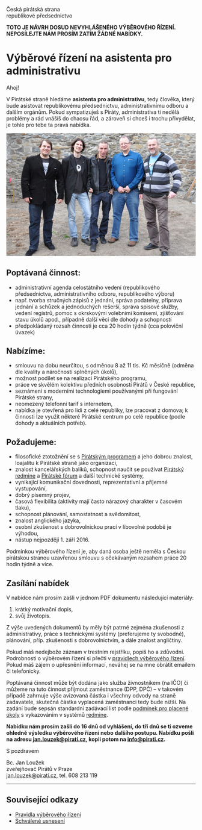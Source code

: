 Česká pirátská strana  
republikové předsednictvo

**TOTO JE NÁVRH DOSUD NEVYHLÁŠENÉHO VÝBĚROVÉHO ŘÍZENÍ. NEPOSÍLEJTE NÁM PROSÍM ZATÍM ŽÁDNÉ NABÍDKY.**

Výběrové řízení na asistenta pro administrativu
========================

Ahoj!

V Pirátské straně hledáme **asistenta pro administrativu**, tedy člověka, který bude asistovat republikovému předsednictvu, administrativnímu odboru a dalším orgánům. Pokud sympatizuješ s Piráty, administrativa ti nedělá problémy a rád vnášíš do chaosu řád, a zároveň si chceš i trochu přivydělat, je tohle pro tebe ta pravá nabídka. 

![Republikové předsednictvo Pirátů](predsednictvo.jpg)

## Poptávaná činnost:

* administrativní agenda celostátního vedení (republikového předsednictva, administrativního odboru, republikového výboru) 
* např. tvorba stručných zápisů z jednání, správa podatelny, příprava jednání a schůzek a jednoduchých rešerší, správa spisové služby, vedení registrů, pomoc s okrskovými volebními komisemi, zjišťování stavu úkolů apod., případně další věci dle dohody a schopností
* předpokládaný rozsah činnosti je cca 20 hodin týdně (cca poloviční úvazek)

## Nabízíme:

* smlouvu na dobu neurčitou, s odměnou 8 až 11 tis. Kč měsíčně (odměna dle kvality a náročnosti splněných úkolů),
* možnost podílet se na realizaci Pirátského programu,
* práce ve skvělém kolektivu předních osobností Pirátů v České republice,
* seznámení s moderními technologiemi používanými při fungování Pirátské strany,
* neomezený telefonní tarif s internetem, 
* nabídka je otevřená pro lidi z celé republiky, lze pracovat z domova; k činnosti lze využít některé Pirátské centrum po celé republice (podle dohody a aktuálních potřeb).

## Požadujeme:

* filosofické ztotožnění se s [Pirátským programem][program] a jeho dobrou znalost, loajalitu k Pirátské straně jako organizaci,
* znalost kancelářských balíků, schopnost naučit se používat [Pirátský redmine][redmine] a [Pirátské fórum][forum] a další technické systémy,
* vynikající komunikační dovednosti, reprezentativní a příjemné vystupování,
* dobrý písemný projev,
* časová flexibilita (aktivity mají často nárazový charakter v časovém tlaku),
* schopnost plánování, samostatnost a svědomitost,
* znalost anglického jazyka,
* osobní zkušenost s dobrovolnickou prací v libovolné podobě je výhodou,
* nástup nejpozději 1. září 2016.

Podmínkou výběrového řízení je, aby daná osoba ještě neměla s Českou pirátskou stranou uzavřenou smlouvu s očekávaným rozsahem práce 20 hodin týdně a více. 

[program]: https://www.pirati.cz/program/start
[forum]: https://forum.pirati.cz
[redmine]: https://redmine.pirati.cz/

## Zasílání nabídek

V nabídce nám prosím zašli v jednom PDF dokumentu následující materiály: 

1. krátký motivační dopis,
2. svůj životopis.

Z výše uvedených dokumentů by měly být patrné zejména zkušenosti z administrativy, práce s technickými systémy (preferujeme ty svobodné), plánování, příp. zkušenosti s dobrovolnictvím, a dále znalost angličtiny.


[plan]: https://redmine.pirati.cz/projects/senat/roadmap

Pokud máš nedejbože záznam v trestním rejstříku, popiš ho a zdůvodni. Podrobnosti o výběrovém řízení si přečti v [pravidlech výběrového řízení](pravidla.md). Pokud máš zájem o upřesnění informací, neváhej se na mne obrátit emailem či telefonicky.

Poptávaná činnost může být dodána jako služba živnostníkem (na IČO) či můžeme na tuto činnost přijmout zaměstnance (DPP, DPČ) – v takovém případě zahrnuje výše avizovaná částka i všechny odvody na straně zadavatele, skutečná částka vyplacená zaměstnanci tedy bude nižší. Na zadání bude sepsán standardní zadávací list podle [podmínek pro placené úkoly](https://github.com/pirati-cz/sablony/blob/4b07ba675434ee634c527909d537122264cc712e/ukoly/podminky/podminky.md) s vykazováním v systémů [redmine][redmine].

**Nabídku nám prosím zašli do 16 dnů od vyhlášení, do tří dnů se ti ozveme ohledně výsledku výběrového řízení nebo dalšího postupu. Nabídku pošli na adresu <jan.louzek@pirati.cz>, kopii potom na <info@pirati.cz>.**

S pozdravem 

Bc. Jan Loužek  
zveřejňovač Pirátů v Praze  
<jan.louzek@pirati.cz>, tel. 608 213 119

----

## Související odkazy

* [Pravidla výběrového řízení](pravidla.md)
* [Schválené usnesení](usneseni.md) 
